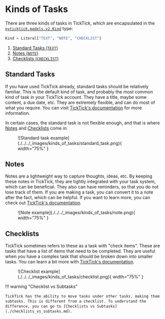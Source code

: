 # Kinds of Tasks

There are three kinds of tasks in TickTick, which are encapsulated in the [`pyticktick.models.v2.Kind`](./../../../reference/models/v2/types/#pyticktick.models.v2.types.Kind) type:

```python
Kind = Literal["TEXT", "NOTE", "CHECKLIST"]
```

1. [Standard Tasks (`TEXT`)](#standard-tasks)
1. [Notes (`NOTE`)](#notes)
1. [Checklists (`CHECKLIST`)](#checklists)

## Standard Tasks

If you have used TickTick already, standard tasks should be relatively familiar. This is the default kind of task, and probably the most common kind of task in your TickTick account. They have a title, maybe some content, a due date, etc. They are extremely flexible, and can do most of what you require. You can visit [TickTick's documentation](https://help.ticktick.com/articles/7055782436621254656) for more information.

In certain cases, the standard task is not flexible enough, and that is where [Notes](#notes) and [Checklists](#checklists) come in.

<figure markdown="span">
    ![Standard task example](./../../_images/kinds_of_tasks/standard_task.png){ width="75%" }
</figure>

## Notes

Notes are a lightweight way to capture thoughts, ideas, etc. By keeping these notes in TickTick, they are tightly integrated with your task system, which can be beneficial. They also can have reminders, so that you do not lose track of them. If you are making a task, you can convert it to a note after the fact, which can be helpful. If you want to learn more, you can check out [TickTick's documentation](https://help.ticktick.com/articles/7055780476358754304).

<figure markdown="span">
    ![Note example](./../../_images/kinds_of_tasks/note.png){ width="75%" }
</figure>

## Checklists

TickTick sometimes refers to these as a task with "check items". These are tasks that have a list of items that need to be completed. They are useful when you have a complex task that should be broken down into smaller tasks. You can learn a bit more with [TickTick's documentation](https://help.ticktick.com/articles/7055782408586526720#check-items).

<figure markdown="span">
    ![Checklist example](./../../_images/kinds_of_tasks/checklist.png){ width="75%" }
</figure>

!!! warning "Checklist vs Subtasks"

    TickTick has the ability to move tasks under other tasks, making them subtasks. This is different from a checklist. To understand the difference, you can go to [Checklists vs Subtasks](./checklists_vs_subtasks.md).
